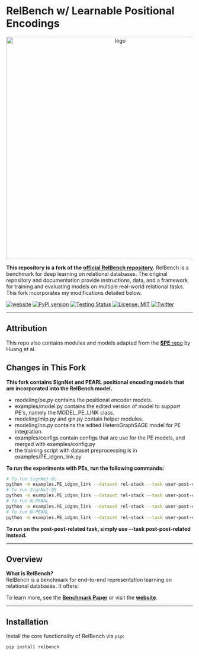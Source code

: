 # RelBench w/ Learnable Positional Encodings

<p align="center"><img src="https://relbench.stanford.edu/img/logo.png" alt="logo" width="600px" /></p>

**This repository is a fork of the [official RelBench repository](https://github.com/snap-stanford/relbench).** RelBench is a benchmark for deep learning on relational databases. The original repository and documentation provide instructions, data, and a framework for training and evaluating models on multiple real-world relational tasks. This fork incorporates my modifications detailed below.

[![website](https://img.shields.io/badge/website-live-brightgreen)](https://relbench.stanford.edu)
[![PyPI version](https://badge.fury.io/py/relbench.svg)](https://badge.fury.io/py/relbench)
[![Testing Status](https://github.com/snap-stanford/relbench/actions/workflows/testing.yml/badge.svg)](https://github.com/snap-stanford/relbench/actions/workflows/testing.yml)
[![License: MIT](https://img.shields.io/badge/License-MIT-green.svg)](https://opensource.org/licenses/MIT)
[![Twitter](https://img.shields.io/twitter/url/https/twitter.com/cloudposse.svg?style=social&label=Follow%20%40RelBench)](https://twitter.com/RelBench)

---

## Attribution

This repo also contains modules and models adapted from the [**SPE** repo](https://github.com/Graph-COM/SPE) by Huang et al. 

## Changes in This Fork

**This fork contains SignNet and PEARL positional encoding models that are incorporated into the RelBench model.**  
   - modeling/pe.py contains the positional encoder models.
   - examples/model.py contains the edited version of model to support PE's, namely the MODEL_PE_LINK class.
   - modeling/mlp.py and gin.py contain helper modules.
   - modeling/nn.py contains the edited HeteroGraphSAGE model for PE integration.
   - examples/configs contain configs that are use for the PE models, and merged with examples/config.py
   - the training script with dataset preprocessing is in examples/PE_idgnn_link.py


**To run the experiments with PEs, run the following commands:**
```bash
# To run SignNet-8L
python -m examples.PE_idgnn_link --dataset rel-stack --task user-post-comment --batch_size 20 --epochs 20 --cfg ./examples/configs/signnet-8L.yaml
# To run SignNet-8S
python -m examples.PE_idgnn_link --dataset rel-stack --task user-post-comment --batch_size 20 --epochs 20 --cfg ./examples/configs/signnet-8S.yaml
# To run R-PEARL
python -m examples.PE_idgnn_link --dataset rel-stack --task user-post-comment --batch_size 20 --epochs 20 --cfg ./examples/configs/R-PEARL.yaml
# To run B-PEARL
python -m examples.PE_idgnn_link --dataset rel-stack --task user-post-comment --batch_size 20 --epochs 20 --cfg ./examples/configs/B-PEARL.yaml
```
**To run on the post-post-related task, simply use --task post-post-related instead.**

---

## Overview

**What is RelBench?**  
RelBench is a benchmark for end-to-end representation learning on relational databases. It offers:

To learn more, see the [**Benchmark Paper**](https://arxiv.org/abs/2407.20060) or visit the [**website**](https://relbench.stanford.edu).

---

## Installation

Install the core functionality of RelBench via `pip`:

```bash
pip install relbench

